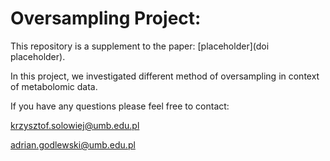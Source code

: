 # Oversampling Project:

This repository is a supplement to the paper: [placeholder](doi placeholder). 

In this project, we investigated different method of oversampling in context of metabolomic data.

If you have any questions please feel free to contact:

krzysztof.solowiej@umb.edu.pl

adrian.godlewski@umb.edu.pl